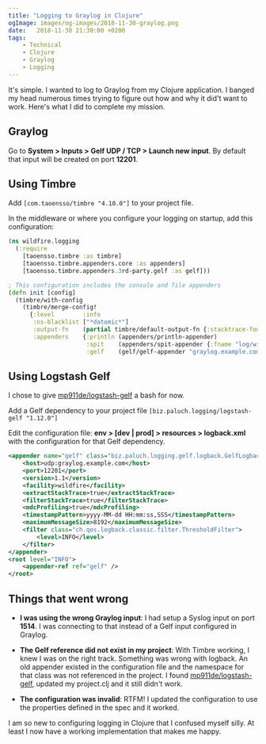 ```yaml
---
title: "Logging to Graylog in Clojure"
ogImage: images/og-images/2018-11-30-graylog.png
date:   2018-11-30 21:30:00 +0200
tags:
    - Technical
    - Clojure
    - Graylog
    - Logging
---
```


It's simple. I wanted to log to Graylog from my Clojure application.
I banged my head numerous times trying to figure out how and why it did't want to work.
Here's what I did to complete my mission.

## Graylog
Go to **System > Inputs > Gelf UDP / TCP > Launch new input**.
By default that input will be created on port **12201**.

## Using Timbre
Add `[com.taoensso/timbre "4.10.0"]` to your project file.

In the middleware or where you configure your logging on startup, add this configuration:

```clojure
(ns wildfire.logging
  (:require
    [taoensso.timbre :as timbre]
    [taoensso.timbre.appenders.core :as appenders]
    [taoensso.timbre.appenders.3rd-party.gelf :as gelf]))
```

```clojure
; This configuration includes the console and file appenders
(defn init [config]
  (timbre/with-config
    (timbre/merge-config!
      {:level        :info
       :ns-blacklist ["*datomic*"]
       :output-fn    (partial timbre/default-output-fn {:stacktrace-fonts {}})
       :appenders    {:println (appenders/println-appender)
                      :spit    (appenders/spit-appender {:fname "log/wildfire.log" :append? true})
                      :gelf    (gelf/gelf-appender "graylog.example.com" 12201 :udp)}})))
```

## Using Logstash Gelf

I chose to give [mp911de/logstash-gelf](https://github.com/mp911de/logstash-gelf) a bash for now.

Add a Gelf dependency to your project file `[biz.paluch.logging/logstash-gelf "1.12.0"]`

Edit the configuration file: **env > [dev | prod] > resources > logback.xml** with the configuration for
that Gelf dependency.

```xml
<appender name="gelf" class="biz.paluch.logging.gelf.logback.GelfLogbackAppender">
    <host>udp:graylog.example.com</host>
    <port>12201</port>
    <version>1.1</version>
    <facility>wildfire</facility>
    <extractStackTrace>true</extractStackTrace>
    <filterStackTrace>true</filterStackTrace>
    <mdcProfiling>true</mdcProfiling>
    <timestampPattern>yyyy-MM-dd HH:mm:ss,SSS</timestampPattern>
    <maximumMessageSize>8192</maximumMessageSize>
    <filter class="ch.qos.logback.classic.filter.ThresholdFilter">
        <level>INFO</level>
    </filter>
</appender>
<root level="INFO">
    <appender-ref ref="gelf" />
</root>
```

## Things that went wrong

* **I was using the wrong Graylog input**:
  I had setup a Syslog input on port **1514**.
  I was connecting to that instead of a Gelf input configured in Graylog.

* **The Gelf reference did not exist in my project**:
  With Timbre working, I knew I was on the right track. Something was wrong with logback.
  An old appender existed in the configuration file and the namespace for that class was not
  referenced in the project. I found [mp911de/logstash-gelf](https://github.com/mp911de/logstash-gelf),
  updated my project.clj and it still didn't work.

* **The configuration was invalid**:
  RTFM! I updated the configuration to use the properties defined in the spec and it worked.

I am so new to configuring logging in Clojure that I confused myself silly. At least I now have a
working implementation that makes me happy.
